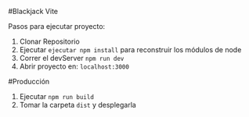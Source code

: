 #Blackjack Vite

Pasos para ejecutar proyecto:

1. Clonar Repositorio
2. Ejecutar ```ejecutar npm install``` para reconstruir los módulos de node
3. Correr el devServer ```npm run dev ```
4. Abrir proyecto en: ```localhost:3000```

#Producción

1. Ejecutar ```npm run build```
2. Tomar la carpeta ```dist``` y desplegarla